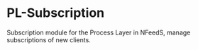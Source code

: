 # PL-Subscription
Subscription module for the Process Layer in NFeedS, manage subscriptions of new clients.
